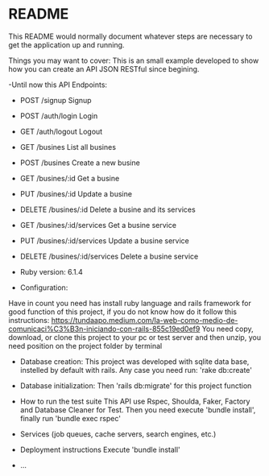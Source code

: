 # README

This README would normally document whatever steps are necessary to get the
application up and running.

Things you may want to cover:
This is an small example developed to show how you can create an API JSON RESTful since begining.

-Until now this API Endpoints:

* POST /signup 	Signup
* POST /auth/login 	Login
* GET /auth/logout 	Logout
* GET /busines 	List all busines
* POST /busines 	Create a new busine
* GET /busines/:id 	Get a busine
* PUT /busines/:id 	Update a busine
* DELETE /busines/:id 	Delete a busine and its services
* GET /busines/:id/services 	Get a busine service
* PUT /busines/:id/services 	Update a busine service
* DELETE /busines/:id/services 	Delete a busine service


* Ruby version: 6.1.4

* Configuration:

Have in count you need has install ruby language and rails framework for good function of this project, if you do not know how do it follow this instructions: https://tundaapo.medium.com/la-web-como-medio-de-comunicaci%C3%B3n-iniciando-con-rails-855c19ed0ef9
You need copy, download, or clone this project to your pc or test server and then unzip, you need position on the project folder by terminal

* Database creation:
This project was developed with sqlite data base, instelled by default with rails. Any case you need run:
 'rake db:create'

* Database initialization:
Then 'rails db:migrate' for this project function

* How to run the test suite
This API use Rspec, Shoulda, Faker, Factory and Database Cleaner for Test. Then you need execute 'bundle install', finally run 'bundle exec rspec'

* Services (job queues, cache servers, search engines, etc.)

* Deployment instructions
Execute 'bundle install'

* ...
